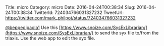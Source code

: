 Title: micro
Category: micro
Date: 2016-04-24T00:38:34
Slug: 2016-04-24T00:38:34
TwitterId: 724034766031327232
TweetUrl: https://twitter.com/mark_philpot/status/724034766031327232

[@beppedipaola1](https://twitter.com/beppedipaola1) Use this [https://www.snoize.com/SysExLibrarian/](https://www.snoize.com/SysExLibrarian/) to send the syx file to/from the triaxis.  Use the web app to edit the syx file.
